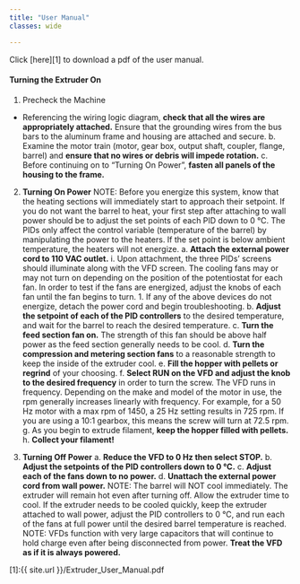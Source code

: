 ```yaml
---
title: "User Manual"
classes: wide

---
```


Click [here][1] to download a pdf of the user manual.

#### Turning the Extruder On
1. Precheck the Machine
*  Referencing the wiring logic diagram, **check that all the wires are appropriately attached.** Ensure that the grounding wires from the bus bars to the aluminum frame and housing are attached and secure.
    b. Examine the motor train (motor, gear box, output shaft, coupler, flange, barrel) and **ensure that no wires or debris will impede rotation.**
    c. Before continuing on to “Turning On Power”, **fasten all panels of the housing to the frame.**

2. **Turning On Power**
NOTE: Before you energize this system, know that the heating sections will immediately start to approach their setpoint. If you do not want the barrel to heat, your first step after attaching to wall power should be to adjust the set points of each PID down to 0 ℃. The PIDs only affect the control variable (temperature of the barrel) by manipulating the power to the heaters. If the set point is below ambient temperature, the heaters will not energize.
    a. **Attach the external power cord to 110 VAC outlet.** 
        i. Upon attachment, the three PIDs’ screens should illuminate along with the VFD screen. The cooling fans may or may not turn on depending on the position of the potentiostat for each fan. In order to test if the fans are energized, adjust the knobs of each fan until the fan begins to turn.
            1. If any of the above devices do not energize, detach the power cord and begin troubleshooting.
    b. **Adjust the setpoint of each of the PID controllers** to the desired temperature, and wait for the barrel to reach the desired temperature.
    c. **Turn the feed section fan on.** The strength of this fan should be above half power as the feed section generally needs to be cool. 
    d. **Turn the compression and metering section fans** to a reasonable strength to keep the inside of the extruder cool.
    e. **Fill the hopper with pellets or regrind** of your choosing.
    f. **Select RUN on the VFD and adjust the knob to the desired frequency** in order to turn the screw. The VFD runs in frequency. Depending on the make and model of the motor in use, the rpm generally increases linearly with frequency. For example, for a 50 Hz motor with a max rpm of 1450, a 25 Hz setting results in 725 rpm. If you are using a 10:1 gearbox, this means the screw will turn at 72.5 rpm.
    g. As you begin to extrude filament, **keep the hopper filled with pellets.**
    h. **Collect your filament!**

3. **Turning Off Power**
    a. **Reduce the VFD to 0 Hz then select STOP.**
    b. **Adjust the setpoints of the PID controllers down to 0 ℃.**
    c. **Adjust each of the fans down to no power.**
    d. **Unattach the external power cord from wall power.**
NOTE: The barrel will NOT cool immediately. The extruder will remain hot even after turning off. Allow the extruder time to cool. If the extruder needs to be cooled quickly, keep the extruder attached to wall power, adjust the PID controllers to 0 ℃, and run each of the fans at full power until the desired barrel temperature is reached.
NOTE: VFDs function with very large capacitors that will continue to hold charge even after being disconnected from power. **Treat the VFD as if it is always powered.** 



[1]:{{ site.url }}/Extruder_User_Manual.pdf
